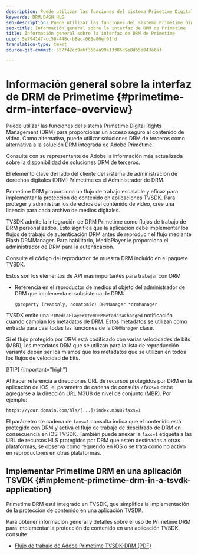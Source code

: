 ```yaml
---
description: Puede utilizar las funciones del sistema Primetime Digital Rights Management (DRM) para proporcionar un acceso seguro al contenido de vídeo. Como alternativa, puede utilizar soluciones DRM de terceros como alternativa a la solución DRM integrada de Adobe Primetime.
keywords: DRM;DASH;HLS
seo-description: Puede utilizar las funciones del sistema Primetime Digital Rights Management (DRM) para proporcionar un acceso seguro al contenido de vídeo. Como alternativa, puede utilizar soluciones DRM de terceros como alternativa a la solución DRM integrada de Adobe Primetime.
seo-title: Información general sobre la interfaz de DRM de Primetime
title: Información general sobre la interfaz de DRM de Primetime
uuid: 5e794147-cc58-448c-b8ec-065e80ef01fd
translation-type: tm+mt
source-git-commit: 557f42cd9a6f356aa99e13386d9e8d65e043a6af

---
```



# Información general sobre la interfaz de DRM de Primetime {#primetime-drm-interface-overview}

Puede utilizar las funciones del sistema Primetime Digital Rights Management (DRM) para proporcionar un acceso seguro al contenido de vídeo. Como alternativa, puede utilizar soluciones DRM de terceros como alternativa a la solución DRM integrada de Adobe Primetime.

<!--<a id="section_4DD54E085AB345FE9BE00865E56B28DB"></a>-->

Consulte con su representante de Adobe la información más actualizada sobre la disponibilidad de soluciones DRM de terceros.

El elemento clave del lado del cliente del sistema de administración de derechos digitales (DRM) Primetime es el Administrador de DRM.

Primetime DRM proporciona un flujo de trabajo escalable y eficaz para implementar la protección de contenido en aplicaciones TVSDK. Para proteger y administrar los derechos del contenido de vídeo, cree una licencia para cada archivo de medios digitales.

TVSDK admite la integración de DRM Primetime como flujos de trabajo de DRM personalizados. Esto significa que la aplicación debe implementar los flujos de trabajo de autenticación DRM antes de reproducir el flujo mediante Flash DRMManager. Para habilitarlo, MediaPlayer le proporciona el administrador de DRM para la autenticación.

Consulte el código del reproductor de muestra DRM incluido en el paquete TVSDK.

Estos son los elementos de API más importantes para trabajar con DRM:

* Referencia en el reproductor de medios al objeto del administrador de DRM que implementa el subsistema de DRM:

   ```
   @property (readonly, nonatomic) DRMManager *drmManager
   ```

<!--<a id="section_F986DB1EDD6F44CD8E57419CCA0921E8"></a>-->

TVSDK emite una `PTMediaPlayerItemDRMMetadataChanged` notificación cuando cambian los metadatos de DRM. Estos metadatos se utilizan como entrada para casi todas las funciones de la `DRMManager` clase.

<!--<a id="section_223DCF63BAB6438792A85352A79044CC"></a>-->

Si el flujo protegido por DRM está codificado con varias velocidades de bits (MBR), los metadatos DRM que se utilizan para la lista de reproducción variante deben ser los mismos que los metadatos que se utilizan en todos los flujos de velocidad de bits.

[!TIP] {important=&quot;high&quot;}

Al hacer referencia a direcciones URL de recursos protegidos por DRM en la aplicación de iOS, el parámetro de cadena de consulta `?faxs=1` debe agregarse a la dirección URL M3U8 de nivel de conjunto (MBR). Por ejemplo:

```
https://your.domain.com/hls/[...]/index.m3u8?faxs=1
```

El parámetro de cadena de `faxs=1` consulta indica que el contenido está protegido con DRM y activa el flujo de trabajo de descifrado de DRM en consecuencia en iOS TVSDK. También puede anexar la `faxs=1` etiqueta a las URL de recursos HLS protegidos por DRM que estén destinadas a otras plataformas; se observa como requerido en iOS o se trata como no activo en reproductores en otras plataformas.

## Implementar Primetime DRM en una aplicación TSVDK {#implement-primetime-drm-in-a-tsvdk-application}

Primetime DRM está integrado en TVSDK, que simplifica la implementación de la protección de contenido en una aplicación TVSDK.

Para obtener información general y detalles sobre el uso de Primetime DRM para implementar la protección de contenido en una aplicación TVSDK, consulte:

* [Flujo de trabajo de Adobe Primetime TVSDK-DRM (PDF)](https://helpx.adobe.com/content/dam/help/en/primetime/drm/drm_tvsdk_drm_workflow.pdf)